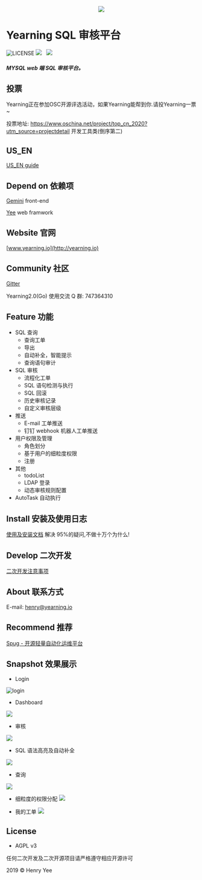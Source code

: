 <p align="center">
        <img  src="img/logo.jpg">
</p>

# Yearning SQL 审核平台

![LICENSE](https://img.shields.io/badge/license-AGPL%20-blue.svg)
![](https://img.shields.io/badge/build-release-brightgreen.svg)  
![](https://img.shields.io/badge/version-v2.3.0-brightgreen.svg)

##### MYSQL web 端 SQL 审核平台。

## 投票

Yearning正在参加OSC开源评选活动，如果Yearning能帮到你.请投Yearning一票~

投票地址: https://www.oschina.net/project/top_cn_2020?utm_source=projectdetail  开发工具类(倒序第二)

## US_EN

[US_EN guide](README_EN.md)

## Depend on 依赖项

[Gemini](https://github.com/cookieY/Yearning-gemini) front-end

[Yee](https://github.com/cookieY/yee) web framwork

## Website 官网

[www.yearning.io](http://yearning.io)

## Community 社区

[Gitter](https://gitter.im/talk-to-yearning/community?utm_source=share-link&utm_medium=link&utm_campaign=share-link)

Yearning2.0(Go) 使用交流 Q 群: 747364310

## Feature 功能

-   SQL 查询
    -   查询工单
    -   导出
    -   自动补全，智能提示
    -   查询语句审计
-   SQL 审核
    -   流程化工单
    -   SQL 语句检测与执行
    -   SQL 回滚
    -   历史审核记录
    -   自定义审核层级
-   推送
    -   E-mail 工单推送
    -   钉钉 webhook 机器人工单推送
-   用户权限及管理
    -   角色划分
    -   基于用户的细粒度权限
    -   注册
-   其他
    -   todoList
    -   LDAP 登录
    -   动态审核规则配置
-   AutoTask 自动执行

## Install 安装及使用日志

[使用及安装文档](http://guide.yearning.io) 解决 95%的疑问,不做十万个为什么!

## Develop 二次开发

[二次开发注意事项](https://guide.yearning.io/developer.html)

## About 联系方式

E-mail: henry@yearning.io

## Recommend 推荐

[Spug - 开源轻量自动化运维平台](https://github.com/openspug/spug)

## Snapshot 效果展示

-   Login

![login](img/login.png)

-   Dashboard

![](img/dash.png)

-   审核

![](img/audit.png)

-   SQL 语法高亮及自动补全

![](img/highlight.png)

-   查询

![](img/query.png)

-   细粒度的权限分配
    ![](img/PER.png)

-   我的工单
    ![](img/myorder.png)

## License

-   AGPL v3

任何二次开发及二次开源项目请严格遵守相应开源许可

2019 © Henry Yee
